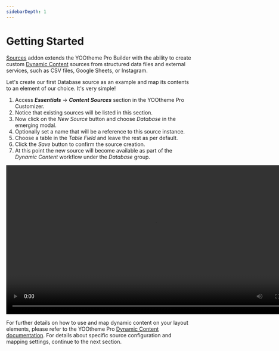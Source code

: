 ```yaml
---
sidebarDepth: 1
---
```


# Getting Started

[Sources](https://zoolanders.com/essentials-for-yootheme-pro/sources) addon extends the YOOtheme Pro Builder with the ability to create custom [Dynamic Content](https://yootheme.com/support/yootheme-pro/joomla/dynamic-content) sources from structured data files and external services, such as CSV files, Google Sheets, or Instagram.

Let's create our first Database source as an example and map its contents to an element of our choice. It's very simple!

1. Access _**Essentials**_ -> _**Content Sources**_ section in the YOOtheme Pro Customizer.
1. Notice that existing sources will be listed in this section.
1. Now click on the *New Source* button and choose _Database_ in the emerging modal.
1. Optionally set a name that will be a reference to this source instance.
1. Choose a table in the *Table Field* and leave the rest as per default.
1. Click the *Save* button to confirm the source creation.
1. At this point the new source will become available as part of the _Dynamic Content_ workflow under the _Database_ group.

<video width="800" controls>
  <source src="./assets/configuration.mp4" type="video/mp4">
  Browser does not support the video tag.
</video>

For further details on how to use and map dynamic content on your layout elements, please refer to the YOOtheme Pro [Dynamic Content documentation](https://yootheme.com/support/yootheme-pro/joomla/dynamic-content). For details about specific source configuration and mapping settings, continue to the next section.
